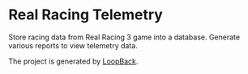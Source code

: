 # Real Racing Telemetry

Store racing data from Real Racing 3 game into a database.
Generate various reports to view telemetry data.

The project is generated by [LoopBack](http://loopback.io).
